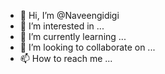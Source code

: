 - 👋 Hi, I’m @Naveengidigi
- 👀 I’m interested in ...
- 🌱 I’m currently learning ...
- 💞️ I’m looking to collaborate on ...
- 📫 How to reach me ...

<!---
Naveengidigi/Naveengidigi is a ✨ special ✨ repository because its `README.md` (this file) appears on your GitHub profile.
You can click the Preview link to take a look at your changes.
--->
